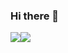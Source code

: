 ### Hi there 👋

![](https://github-profile-summary-cards.vercel.app/api/cards/stats?username=rodionald&theme=dark)![](https://github-profile-summary-cards.vercel.app/api/cards/productive-time?username=rodionald&theme=dark)

<!--
**Rodionald/Rodionald** is a ✨ _special_ ✨ repository because its `README.md` (this file) appears on your GitHub profile.

Here are some ideas to get you started:

- 🔭 I’m currently working on ...
- 🌱 I’m currently learning ...
- 👯 I’m looking to collaborate on ...
- 🤔 I’m looking for help with ...
- 💬 Ask me about ...
- 📫 How to reach me: ...
- 😄 Pronouns: ...
- ⚡ Fun fact: ...
-->
